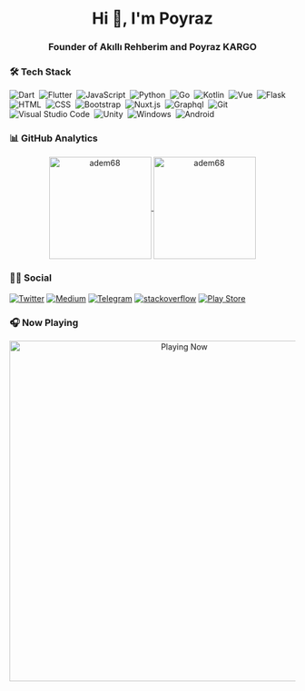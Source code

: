 <h1 align="center">Hi 👋, I'm Poyraz</h1>
<h3 align="center">Founder of Akıllı Rehberim and Poyraz KARGO</h3>


### 🛠 Tech Stack
![Dart](https://img.shields.io/badge/Dart-05122A?style=flat&logo=dart&logoColor=29B6F6)&nbsp;
![Flutter](https://img.shields.io/badge/Flutter-05122A?style=flat&logo=flutter&logoColor=02569B)&nbsp;
![JavaScript](https://img.shields.io/badge/-JavaScript-05122A?style=flat&logo=javascript)&nbsp;
![Python](https://img.shields.io/badge/-Python-05122A?style=flat&logo=python)&nbsp;
![Go](https://img.shields.io/badge/Go-05122A?style=flat&logo=go)&nbsp;
![Kotlin](https://img.shields.io/badge/Kotlin-05122A?&style=flat&logo=kotlin)&nbsp;
![Vue](https://img.shields.io/badge/-Vue-05122A?style=flat&logo=vue.js)&nbsp;
![Flask](https://img.shields.io/badge/-Flask-05122A?style=flat&logo=flask)&nbsp;
![HTML](https://img.shields.io/badge/-HTML-05122A?style=flat&logo=HTML5&logoColor=E34F26)&nbsp;
![CSS](https://img.shields.io/badge/-CSS-05122A?style=flat&logo=CSS3&logoColor=239120)&nbsp;
![Bootstrap](https://img.shields.io/badge/-Bootstrap-05122A?style=flat&logo=bootstrap)&nbsp;
![Nuxt.js](https://img.shields.io/badge/nuxt.js-05122A?style=flat&logo=nuxt.js)&nbsp;
![Graphql](https://img.shields.io/badge/-Graphql-05122A?style=flat&logo=graphql&logoColor=E10098)&nbsp;
![Git](https://img.shields.io/badge/-Git-05122A?style=flat&logo=git)&nbsp;
![Visual Studio Code](https://img.shields.io/badge/-Visual%20Studio%20Code-05122A?style=flat&logo=visual-studio-code&logoColor=007ACC)&nbsp;
![Unity](https://img.shields.io/badge/Unity-05122A?style=flat&logo=unity)&nbsp;
![Windows](https://img.shields.io/badge/Windows-05122A?style=flat&logo=windows)&nbsp;
![Android](https://img.shields.io/badge/-Android-05122A?style=flat&logo=android)&nbsp;

### 📊 GitHub Analytics

<p align="center">
<a href="https://github.com/Adem68">
  <img height="180em" align="center" src="https://github-readme-stats.vercel.app/api?username=adem68&show_icons=true&locale=en&theme=algolia&include_all_commits=true&count_private=true" alt="adem68"/>
  <img height="180em" align="center" src="https://github-readme-stats.vercel.app/api/top-langs?username=adem68&show_icons=true&locale=en&layout=compact&langs_count=8&theme=algolia" alt="adem68"/>
</a>
</p>

### 🤝🏻 Social

<p align="left">
<a href="https://twitter.com/" target="blank"><img align="center" src="https://img.shields.io/badge/Twitter-1DA1F2?style=flat&logo=twitter&logoColor=white" alt="Twitter" /></a>
<a href="https://medium.com" target="blank"><img align="center" src="https://img.shields.io/badge/Medium-12100E?style=flat&logo=medium&logoColor=white" alt="Medium" /></a>
<a href="https://t.me/" target="blank"><img align="center" src="https://img.shields.io/badge/Telegram-2CA5E0?style=flat&logo=telegram&logoColor=white" alt="Telegram" /></a>
<a href="https://stackoverflow.com/" target="blank"><img align="center" src="https://img.shields.io/badge/Stack_Overflow-FE7A16?style=flat&logo=stack-overflow&logoColor=white" alt="stackoverflow" /></a>
<a href="https://play.google.com/store/apps/developer?id" target="blank"><img align="center" src="https://img.shields.io/badge/Google_Play-414141?style=flat&logo=google-play&logoColor=white" alt="Play Store" /></a>
</p>

### 🎧 Now Playing

[<p align="center"> <img src="https://spotify-readme-stat.vercel.app/api/run-spotify-status" alt="Playing Now" width="600" /></p>](https://open.spotify.com/user/xinhpao7lii493iqr42iluuza)
